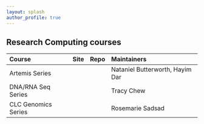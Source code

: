 ```yaml
---
layout: splash
author_profile: true
---
```


## Research Computing courses

| Course | Site | Repo | Maintainers |
|:---|:---|:---|:---|
| Artemis Series | <a href="{{ site.url }}/training.artemis/" target="_blank" class="icon-browser" title="Artemis Series"></a> | <a href="{{ site.github.owner_url }}/training.artemis" target="_blank" class="icon-github" title="Artemis Series"></a> | Nataniel Butterworth, Hayim Dar |
| DNA/RNA Seq Series | <a href="{{ site.url }}/training-RNAseq/" target="_blank" class="icon-browser" title="DNA/RNA Series"></a> | <a href="{{ site.github.owner_url }}/training-RNAseq" target="_blank" class="icon-github" title="DNA/RNA Series"></a> | Tracy Chew |
| CLC Genomics Series | <a class="icon-browser" title="DNA/RNA Series"></a> | <a href="https://github.sydney.edu.au/informatics/SIHWebCode/blob/master/static/training/coursedocs/CLC%20Genomics%20Workbench%20User%20Guide%20by%20SIH%20-%20OCT19.pdf" target="_blank" class="icon-github" title="DNA/RNA Series"></a> | Rosemarie Sadsad |
